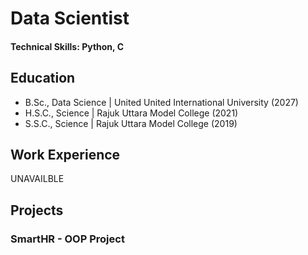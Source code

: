 # Data Scientist

#### Technical Skills: Python, C

## Education
- B.Sc., Data Science | United United International University (2027)								       		
- H.S.C., Science    | Rajuk Uttara Model College (2021)	 			        		
- S.S.C., Science | Rajuk Uttara Model College (2019)

## Work Experience
UNAVAILBLE

## Projects
### SmartHR - OOP Project


